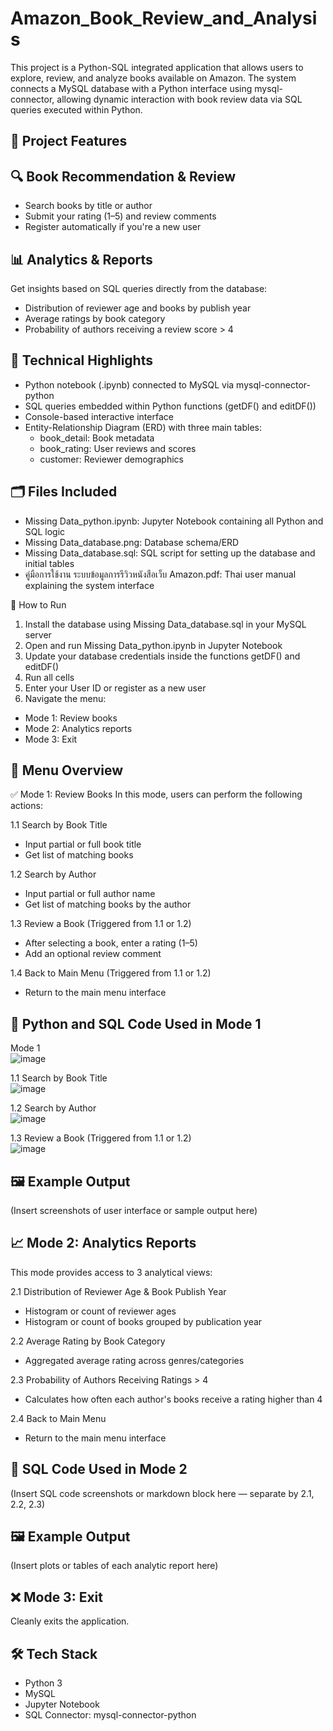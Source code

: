 # Amazon_Book_Review_and_Analysis
This project is a Python-SQL integrated application that allows users to explore, review, and analyze books available on Amazon. The system connects a MySQL database with a Python interface using mysql-connector, allowing dynamic interaction with book review data via SQL queries executed within Python.

## 🔧 Project Features
## 🔍 Book Recommendation & Review
* Search books by title or author
* Submit your rating (1–5) and review comments
* Register automatically if you're a new user

## 📊 Analytics & Reports
Get insights based on SQL queries directly from the database:
* Distribution of reviewer age and books by publish year
* Average ratings by book category
* Probability of authors receiving a review score > 4

## 🧩 Technical Highlights
* Python notebook (.ipynb) connected to MySQL via mysql-connector-python
* SQL queries embedded within Python functions (getDF() and editDF())
* Console-based interactive interface
* Entity-Relationship Diagram (ERD) with three main tables:
  * book_detail: Book metadata
  * book_rating: User reviews and scores
  * customer: Reviewer demographics

## 🗂️ Files Included
* Missing Data_python.ipynb: Jupyter Notebook containing all Python and SQL logic
* Missing Data_database.png: Database schema/ERD
* Missing Data_database.sql: SQL script for setting up the database and initial tables
* คู่มือการใช้งาน ระบบข้อมูลการรีวิวหนังสือเว็บ Amazon.pdf: Thai user manual explaining the system interface

🚀 How to Run
1. Install the database using Missing Data_database.sql in your MySQL server
2. Open and run Missing Data_python.ipynb in Jupyter Notebook
3. Update your database credentials inside the functions getDF() and editDF()
4. Run all cells
5. Enter your User ID or register as a new user
6. Navigate the menu:
  * Mode 1: Review books
  * Mode 2: Analytics reports
  * Mode 3: Exit

## 🧭 Menu Overview
✅ Mode 1: Review Books
In this mode, users can perform the following actions:

1.1 Search by Book Title
  * Input partial or full book title
  * Get list of matching books

1.2 Search by Author
  * Input partial or full author name
  * Get list of matching books by the author

1.3 Review a Book (Triggered from 1.1 or 1.2)
  * After selecting a book, enter a rating (1–5)
  * Add an optional review comment

1.4 Back to Main Menu (Triggered from 1.1 or 1.2)
  * Return to the main menu interface

## 🔹 Python and SQL Code Used in Mode 1
Mode 1<br>
![image](https://github.com/user-attachments/assets/91b07dbc-8938-4f89-a879-8cd95a02e509)

1.1 Search by Book Title<br>
![image](https://github.com/user-attachments/assets/abe77575-19ec-4014-91fa-07107bebebdb)

1.2 Search by Author<br>
![image](https://github.com/user-attachments/assets/9b63d534-988c-4a95-ba78-603f3c57b0da)

1.3 Review a Book (Triggered from 1.1 or 1.2)<br>
![image](https://github.com/user-attachments/assets/42728d95-5a4c-41cf-bea2-22c69983033e)

## 🖼️ Example Output
(Insert screenshots of user interface or sample output here)

## 📈 Mode 2: Analytics Reports
This mode provides access to 3 analytical views:

2.1 Distribution of Reviewer Age & Book Publish Year
  * Histogram or count of reviewer ages
  * Histogram or count of books grouped by publication year

2.2 Average Rating by Book Category
  * Aggregated average rating across genres/categories

2.3 Probability of Authors Receiving Ratings > 4
  * Calculates how often each author's books receive a rating higher than 4

2.4 Back to Main Menu
  * Return to the main menu interface

## 🔹 SQL Code Used in Mode 2
(Insert SQL code screenshots or markdown block here — separate by 2.1, 2.2, 2.3)

## 🖼️ Example Output
(Insert plots or tables of each analytic report here)

## ❌ Mode 3: Exit
Cleanly exits the application.

## 🛠️ Tech Stack
* Python 3
* MySQL
* Jupyter Notebook
* SQL Connector: mysql-connector-python
